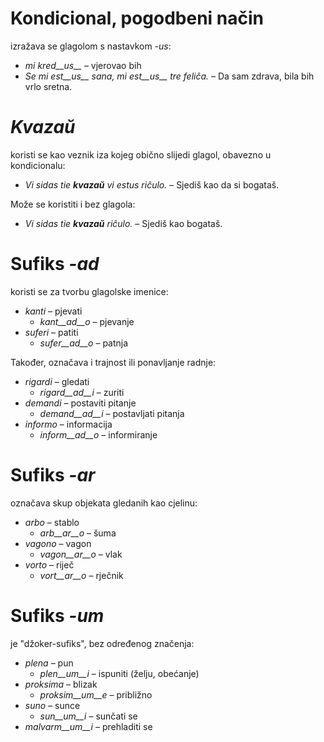# Kondicional, pogodbeni način

izražava se glagolom s nastavkom *-us*:

- *mi kred__us__* – vjerovao bih
- *Se mi est__us__ sana, mi est__us__ tre feliĉa.* – Da sam zdrava, bila bih vrlo sretna.

# *Kvazaŭ*

koristi se kao veznik iza kojeg obično slijedi glagol, obavezno u kondicionalu:

- *Vi sidas tie __kvazaŭ__ vi estus riĉulo.* – Sjediš kao da si bogataš.

Može se koristiti i bez glagola:

- *Vi sidas tie __kvazaŭ__ riĉulo.* – Sjediš kao bogataš.
 
# Sufiks *-ad*

koristi se za tvorbu glagolske imenice:

- *kanti* – pjevati
  - *kant__ad__o* – pjevanje
- *suferi* – patiti
	- *sufer__ad__o* – patnja

Također, označava i trajnost ili ponavljanje radnje:

- *rigardi* – gledati
  - *rigard__ad__i* – zuriti
- *demandi* – postaviti pitanje
	- *demand__ad__i* – postavljati pitanja
- *informo* – informacija
	- *inform__ad__o* – informiranje


# Sufiks *-ar*

označava skup objekata gledanih kao cjelinu:

- *arbo* – stablo
	- *arb__ar__o* – šuma
- *vagono* – vagon
	- *vagon__ar__o* – vlak
- *vorto* – riječ
	- *vort__ar__o* – rječnik
 

# Sufiks *-um*

je "džoker-sufiks", bez određenog značenja:

- *plena* – pun
  -  *plen__um__i* – ispuniti (želju, obećanje)
- *proksima* – blizak
  -  *proksim__um__e* – približno
- *suno* – sunce
	- *sun__um__i* – sunčati se
- *malvarm__um__i* – prehladiti se
 
